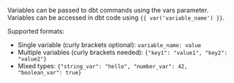 Variables can be passed to dbt commands using the vars parameter. Variables can be accessed in dbt code using `{{ var('variable_name') }}`.

Supported formats:
- Single variable (curly brackets optional): `variable_name: value`
- Multiple variables (curly brackets needed): `{"key1": "value1", "key2": "value2"}`
- Mixed types: `{"string_var": "hello", "number_var": 42, "boolean_var": true}`